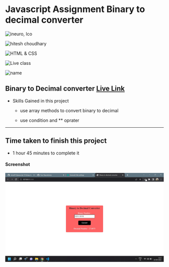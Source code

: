 # Javascript Assignment Binary to decimal converter

![ineuro, lco](https://img.shields.io/badge/iNeuron-LCO-green)

![hitesh choudhary](https://img.shields.io/badge/Hitesh--Choudhary-Full--stack--JS--bootcamp-red)

![HTML & CSS](https://img.shields.io/badge/JAVASCRIPT-DOM-orange)

![Live class](https://img.shields.io/badge/LIVE--CLASS-PROJECT--BINARY--TO--DECIMAL-lightgrey)

![name](https://img.shields.io/badge/Vimal--Kumar-lightgrey)

## Binary to Decimal converter [Live Link](https://name-conversion-js.netlify.app/)

- Skills Gained in this project

  - use array methods to convert binary to decimal

  - use condition and \*\* oprater

---

## Time taken to finish this project

- 1 hour 45 minutes to complete it

#### Screenshot

![Desktop](./Image/js-10.jpg)
